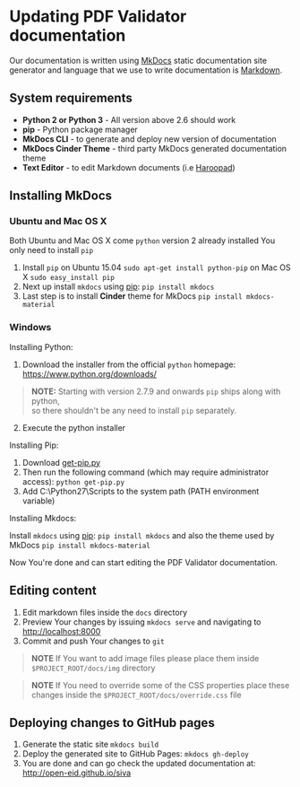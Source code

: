 Updating PDF Validator documentation
====================================

Our documentation is written using [MkDocs](http://www.mkdocs.org/) static documentation site generator and 
language that we use to write documentation is [Markdown](https://daringfireball.net/projects/markdown/). 

System requirements
-------------------

* **Python 2 or Python 3** - All version above 2.6 should work
* **pip** - Python package manager
* **MkDocs CLI** - to generate and deploy new version of documentation
* **MkDocs Cinder Theme** - third party MkDocs generated documentation theme
* **Text Editor** - to edit Markdown documents (i.e [Haroopad](http://pad.haroopress.com/#))

Installing MkDocs
-----------------

### Ubuntu and Mac OS X

Both Ubuntu and Mac OS X come `python` version 2 already installed You only need to install `pip`

1.  Install `pip` on Ubuntu 15.04 `sudo apt-get install python-pip` on Mac OS X `sudo easy_install pip`
1.  Next up install `mkdocs` using [pip](https://pip.pypa.io/en/stable/): `pip install mkdocs`
1.  Last step is to install **Cinder** theme for MkDocs `pip install mkdocs-material`

### Windows

Installing Python:

1. Download the installer from the official `python` homepage: <https://www.python.org/downloads/>
> **NOTE:** Starting with version 2.7.9 and onwards `pip` ships along with python,<br/>
so there shouldn't be any need to install `pip` separately.
2. Execute the python installer

Installing Pip:

1. Download [get-pip.py](https://bootstrap.pypa.io/get-pip.py)
2. Then run the following command (which may require administrator access): `python get-pip.py`
3. Add C:\Python27\Scripts to the system path (PATH environment variable)

Installing Mkdocs:

Install `mkdocs` using [pip](https://pip.pypa.io/en/stable/): `pip install mkdocs`
and also the theme used by MkDocs `pip install mkdocs-material`

Now You're done and can start editing the PDF Validator documentation. 

Editing content
---------------

1.  Edit markdown files inside the `docs` directory
2.  Preview Your changes by issuing `mkdocs serve` and navigating to <http://localhost:8000>
3.  Commit and push Your changes to `git`

> **NOTE** If You want to add image files please place them inside `$PROJECT_ROOT/docs/img` directory

> **NOTE** If You need to override some of the CSS properties place these changes 
> inside the `$PROJECT_ROOT/docs/override.css` file

Deploying changes to GitHub pages
---------------------------------

1.  Generate the static site `mkdocs build`
2.  Deploy the generated site to GitHub Pages: `mkdocs gh-deploy` 
3.  You are done and can go check the updated documentation at: <http://open-eid.github.io/siva>
